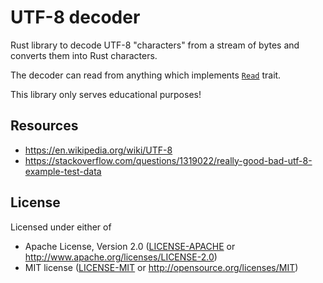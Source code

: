 # UTF-8 decoder

Rust library to decode UTF-8 "characters" from a stream of bytes and
converts them into Rust characters.

The decoder can read from anything which implements
[`Read`](https://doc.rust-lang.org/std/io/trait.Read.html) trait.

This library only serves educational purposes!

## Resources

- https://en.wikipedia.org/wiki/UTF-8
- https://stackoverflow.com/questions/1319022/really-good-bad-utf-8-example-test-data

## License

Licensed under either of

* Apache License, Version 2.0 ([LICENSE-APACHE](LICENSE-APACHE) or http://www.apache.org/licenses/LICENSE-2.0)
* MIT license ([LICENSE-MIT](LICENSE-MIT) or http://opensource.org/licenses/MIT)
